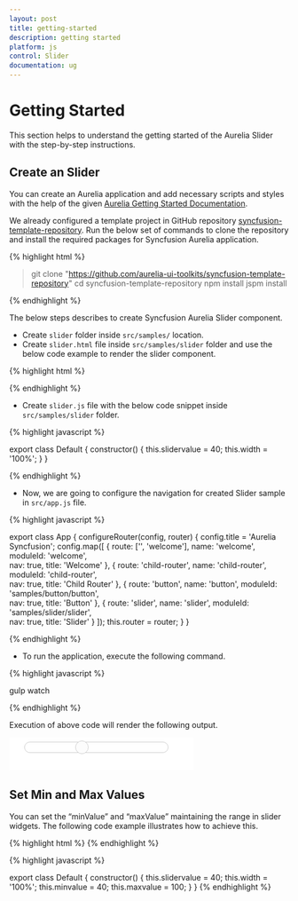 ```yaml
---
layout: post
title: getting-started
description: getting started
platform: js
control: Slider
documentation: ug
---
```


# Getting Started

This section helps to understand the getting started of the Aurelia Slider with the step-by-step instructions.

## Create an Slider

You can create an Aurelia application and add necessary scripts and styles with the help of the given [Aurelia Getting Started Documentation](https://help.syncfusion.com/aurelia/overview).

We already configured a template project in GitHub repository [syncfusion-template-repository](https://github.com/aurelia-ui-toolkits/syncfusion-template-repository). Run the below set of commands to clone the repository and install the required packages for Syncfusion Aurelia application.

{% highlight html %}

> git clone "https://github.com/aurelia-ui-toolkits/syncfusion-template-repository"
> cd syncfusion-template-repository
> npm install
> jspm install

{% endhighlight %}

The below steps describes to create Syncfusion Aurelia Slider component.

* Create `slider` folder inside `src/samples/` location.
* Create `slider.html` file inside `src/samples/slider` folder and use the below code example to render the slider component.

{% highlight html %}

<template>
    <div id="slider" ej-slider="e-value.bind:slidervalue;e-width.bind:width"></div>
</template>

{% endhighlight %}

* Create `slider.js` file with the below code snippet inside `src/samples/slider` folder.

{% highlight javascript %}

export class Default {
    constructor() {
        this.slidervalue = 40;
        this.width = '100%';
    }
}

{% endhighlight %}

* Now, we are going to configure the navigation for created Slider sample in `src/app.js` file.

{% highlight javascript %}

export class App {
 configureRouter(config, router) {
  config.title = 'Aurelia Syncfusion';
  config.map([
   { route: ['', 'welcome'], name: 'welcome', moduleId: 'welcome',                              
                nav: true, title: 'Welcome' },
   { route: 'child-router',  name: 'child-router', moduleId: 'child-router',                         
                nav: true, title: 'Child Router' },
   { route: 'button',        name: 'button', moduleId: 'samples/button/button',                
                nav: true, title: 'Button' },
   { route: 'slider',        name: 'slider',       moduleId: 'samples/slider/slider',                
                nav: true, title: 'Slider' }
 ]);
 this.router = router;
 }
}

{% endhighlight %}


* To run the application, execute the following command.

{% highlight javascript %}

gulp watch

{% endhighlight %}

Execution of above code will render the following output.

![](getting-started-images/getting-started-img1.png) 


## Set Min and Max Values

You can set the “minValue” and “maxValue”  maintaining the range in slider widgets. The following code example illustrates how to achieve this.

{% highlight html %}
<template>
            <div id="slider" ej-slider="e-value.bind:slidervalue;e-width.bind:width;e-min-value.bind:minvalue;e-max-value.bind:maxvalue"></div>
</template>
{% endhighlight %}


{% highlight javascript %}

export class Default {
    constructor() {
      this.slidervalue = 40;
      this.width = '100%';
      this.minvalue = 40;
      this.maxvalue = 100;
    }
}
{% endhighlight %}